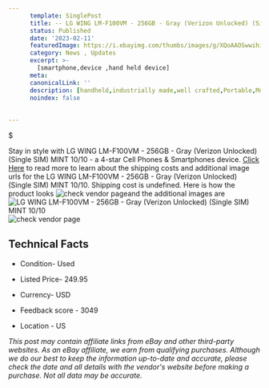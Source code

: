 ```yaml
---
      template: SinglePost
      title: -- LG WING LM-F100VM - 256GB - Gray (Verizon Unlocked) (Single SIM) MINT 10/10
      status: Published
      date: '2023-02-11'
      featuredImage: https://i.ebayimg.com/thumbs/images/g/XQoAAOSwwihi9TjQ/s-l225.jpg
      category: News , Updates
      excerpt: >-
        [smartphone,device ,hand held device]
      meta:
      canonicalLink: ''
      description: [handheld,industrially made,well crafted,Portable,Mobile,Compact,Convenient,Lightweight,Maneuverable,Man-portable,Miniature,Carriable,Hand-held,Light,Holdable,Transportable,Mobile device,Pocket-sized,On-the-go,Wireless,Cordless,Compact size,Convenient size, smartphone,device ,hand held device]
      noindex: false
      
        
---
```

$

Stay in style with LG WING LM-F100VM - 256GB - Gray (Verizon Unlocked) (Single SIM) MINT 10/10 - a 4-star Cell Phones & Smartphones device. [Click Here](https://www.ebay.com/itm/304789525093?hash=item46f6df1265%3Ag%3AXQoAAOSwwihi9TjQ&amdata=enc%3AAQAHAAAA4Ju6WCEoJOQK8DqfjmCdmn76WEsSz6GUDbCCJvB04AldaCKsbE%2FGXCNv25tCzoMalbOzVq4RaxAqyNxmDpsgBaBXVhm6YxeKbI%2FZJlSOFfMaiCg8yVpLAQPYV8h6tXblCrRjzXH76PrSFH%2Bpsi2L4O66a26nEq%2FKXD7Mg4YxoeJbursS9TB6i5J1ibhc2%2BD0hT4rw53%2BukWX%2FT7donn4CqGYVdqbmB0mQofwbRx2Qo4fLOQSififCRp7weNRKHE7RYjHODjBSVJuWa6nKyGjq3BW0BzxDNXO%2BUYT0aYNVjKb&mkevt=1&mkcid=1&mkrid=711-53200-19255-0&campid=%253CePNCampaignId%253E&customid=%253CreferenceId%253E&toolid=10049) to read more to learn about the shipping costs and additional image urls for the LG WING LM-F100VM - 256GB - Gray (Verizon Unlocked) (Single SIM) MINT 10/10. Shipping cost is undefined. Here is how the product looks ![check vendor page](https://i.ebayimg.com/thumbs/images/g/XQoAAOSwwihi9TjQ/s-l225.jpg)and the additional images are![LG WING LM-F100VM - 256GB - Gray (Verizon Unlocked) (Single SIM) MINT 10/10](https://i.ebayimg.com/images/g/XQoAAOSwwihi9TjQ/s-l1600.jpg)![check vendor page](https://origin-galleryplus.ebayimg.com/ws/web/304789525093_2_0_1/225x225.jpg,https://origin-galleryplus.ebayimg.com/ws/web/304789525093_3_0_1/225x225.jpg,https://origin-galleryplus.ebayimg.com/ws/web/304789525093_4_0_1/225x225.jpg,https://origin-galleryplus.ebayimg.com/ws/web/304789525093_5_0_1/225x225.jpg,https://origin-galleryplus.ebayimg.com/ws/web/304789525093_6_0_1/225x225.jpg,https://origin-galleryplus.ebayimg.com/ws/web/304789525093_7_0_1/225x225.jpg,https://origin-galleryplus.ebayimg.com/ws/web/304789525093_8_0_1/225x225.jpg,https://origin-galleryplus.ebayimg.com/ws/web/304789525093_9_0_1/225x225.jpg)



 ## Technical Facts 



     
      

 - Condition- Used 


      

 - Listed Price- 249.95 


      

 - Currency- USD 


      

 - Feedback score - 3049 


      

 - Location - US 


      
      

 *_This post may contain affiliate links from eBay and other third-party websites. As an eBay affiliate, we earn from qualifying purchases. Although we do our best to keep the information up-to-date and accurate, please check the date and all details with the vendor's website before making a purchase. Not all data may be accurate._*






